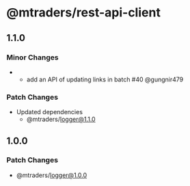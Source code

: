# @mtraders/rest-api-client

## 1.1.0

### Minor Changes

- - add an API of updating links in batch #40 @gungnir479

### Patch Changes

- Updated dependencies
  - @mtraders/logger@1.1.0

## 1.0.0

### Patch Changes

- @mtraders/logger@1.0.0

